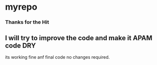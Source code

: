 # myrepo
### Thanks for the Hit
## I will try to improve the code and make it APAM code DRY
its working fine anf final code no changes required.
